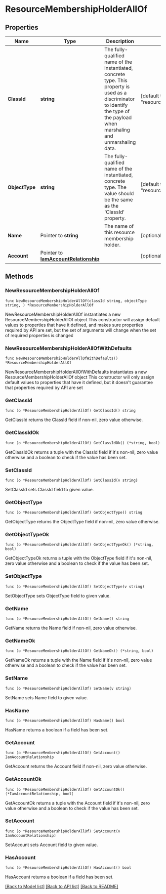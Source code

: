 # ResourceMembershipHolderAllOf

## Properties

Name | Type | Description | Notes
------------ | ------------- | ------------- | -------------
**ClassId** | **string** | The fully-qualified name of the instantiated, concrete type. This property is used as a discriminator to identify the type of the payload when marshaling and unmarshaling data. | [default to "resource.MembershipHolder"]
**ObjectType** | **string** | The fully-qualified name of the instantiated, concrete type. The value should be the same as the &#39;ClassId&#39; property. | [default to "resource.MembershipHolder"]
**Name** | Pointer to **string** | The name of this resource membership holder. | [optional] [readonly] 
**Account** | Pointer to [**IamAccountRelationship**](iam.Account.Relationship.md) |  | [optional] 

## Methods

### NewResourceMembershipHolderAllOf

`func NewResourceMembershipHolderAllOf(classId string, objectType string, ) *ResourceMembershipHolderAllOf`

NewResourceMembershipHolderAllOf instantiates a new ResourceMembershipHolderAllOf object
This constructor will assign default values to properties that have it defined,
and makes sure properties required by API are set, but the set of arguments
will change when the set of required properties is changed

### NewResourceMembershipHolderAllOfWithDefaults

`func NewResourceMembershipHolderAllOfWithDefaults() *ResourceMembershipHolderAllOf`

NewResourceMembershipHolderAllOfWithDefaults instantiates a new ResourceMembershipHolderAllOf object
This constructor will only assign default values to properties that have it defined,
but it doesn't guarantee that properties required by API are set

### GetClassId

`func (o *ResourceMembershipHolderAllOf) GetClassId() string`

GetClassId returns the ClassId field if non-nil, zero value otherwise.

### GetClassIdOk

`func (o *ResourceMembershipHolderAllOf) GetClassIdOk() (*string, bool)`

GetClassIdOk returns a tuple with the ClassId field if it's non-nil, zero value otherwise
and a boolean to check if the value has been set.

### SetClassId

`func (o *ResourceMembershipHolderAllOf) SetClassId(v string)`

SetClassId sets ClassId field to given value.


### GetObjectType

`func (o *ResourceMembershipHolderAllOf) GetObjectType() string`

GetObjectType returns the ObjectType field if non-nil, zero value otherwise.

### GetObjectTypeOk

`func (o *ResourceMembershipHolderAllOf) GetObjectTypeOk() (*string, bool)`

GetObjectTypeOk returns a tuple with the ObjectType field if it's non-nil, zero value otherwise
and a boolean to check if the value has been set.

### SetObjectType

`func (o *ResourceMembershipHolderAllOf) SetObjectType(v string)`

SetObjectType sets ObjectType field to given value.


### GetName

`func (o *ResourceMembershipHolderAllOf) GetName() string`

GetName returns the Name field if non-nil, zero value otherwise.

### GetNameOk

`func (o *ResourceMembershipHolderAllOf) GetNameOk() (*string, bool)`

GetNameOk returns a tuple with the Name field if it's non-nil, zero value otherwise
and a boolean to check if the value has been set.

### SetName

`func (o *ResourceMembershipHolderAllOf) SetName(v string)`

SetName sets Name field to given value.

### HasName

`func (o *ResourceMembershipHolderAllOf) HasName() bool`

HasName returns a boolean if a field has been set.

### GetAccount

`func (o *ResourceMembershipHolderAllOf) GetAccount() IamAccountRelationship`

GetAccount returns the Account field if non-nil, zero value otherwise.

### GetAccountOk

`func (o *ResourceMembershipHolderAllOf) GetAccountOk() (*IamAccountRelationship, bool)`

GetAccountOk returns a tuple with the Account field if it's non-nil, zero value otherwise
and a boolean to check if the value has been set.

### SetAccount

`func (o *ResourceMembershipHolderAllOf) SetAccount(v IamAccountRelationship)`

SetAccount sets Account field to given value.

### HasAccount

`func (o *ResourceMembershipHolderAllOf) HasAccount() bool`

HasAccount returns a boolean if a field has been set.


[[Back to Model list]](../README.md#documentation-for-models) [[Back to API list]](../README.md#documentation-for-api-endpoints) [[Back to README]](../README.md)


